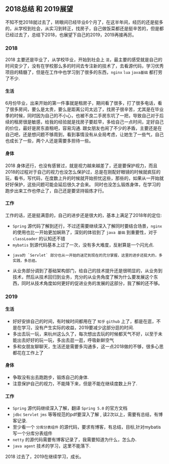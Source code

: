 ## 2018总结 和 2019展望

不知不觉2018就过去了，转眼间已经毕业6个月了，在这半年间，经历的还是挺多的，从学校到社会，从实习到转正，找房子，自己做饭菜都还是挺辛苦的，但是都已经过去了，总结下2018，也展望下自己的2019，2019再接再厉。


### 2018 

2018 主要还是毕业了，从学校毕业，开始到社会上 `混`，最主要的感受就是自己的时间变少了，没有在学校那么多的时间去专注新的技术了，去看源代码，学习优秀项目的精髓了，但是在工作中也学习到了很多的东西，`nginx` `lua` `java基础` 都打劳了不少. 

#### 生活

6月份毕业，出来开始的第一件事就是租房子，期间看了很多，打了很多电话，看了很多房间，要么是太贵，要么是距离公司太远了，找房子很辛苦，尤其是在毕业季的时候，同时因为自己的不小心，也被不良二手房东坑了一把，导致自己对于后续的租房很是敏感，给我的经验就是找房子要趁早，多给自己一点时间，定好自己的价位，最好是房东直租吧，容易沟通.  跟女朋友也闹了不少的矛盾，主要还是在自己吧，还是想问题不够周到，看到事情没有从全局考虑，让她生了一些气，自己也成长了一些，两个人还是需要多担待一些。

#### 身体

2018 身体还行，也没有感冒过，就是视力越来越差了，还是要保护视力，而且2018的过程对于自己的视力也没怎么保护过，总是在刚配好眼镜的时候就疯狂的玩，看书，写代码，在度数上升的时候就开始担忧这些，那些的，如果从一开始就好好保护，这些问题可能会延后很久才会来。 同时也没怎么锻炼身体，在学习的跑步出来工作也停止了，自己还是要坚持锻炼才行。

#### 工作

工作的话，还是挺满意的，自己的进步还是很大的，基本上满足了2018年的定位:

*	`Spring` 源代码了解到还行，不过还需要继续深入了解同时要结合场景，`nginx` 的使用也比一开始更加娴熟了，深刻的体验到了 `java 基础` 到重要性，对于 `classLoader` 的认知还不错 
*    `mybatis` 到源代码基本上过了一次，没有多大难度，反射算是一个闪光点.
*     java的 `Servlet` 部分也从一开始的迷茫到现在的充分掌握，这里的进步还挺大的，多实践，多总结。 
*    从业务部分调到了基础架构部门，给自己的技术提升还是很明显的，从业务到技术，然后从技术回归到业务，充分的从业务角度了解为什么要发展这个东西，同时从技术角度如何更好的促进业务的发展的这部分，我了解的还不够。

### 2019

#### 生活

*	好好安排自己的时间，有时候时间都用在了 `知乎` `github` 上了，都是在逛，不是在学习，没有产生实际的收益，2019要减少这部分逛的时间.
*    多出去玩一玩，来杭州这么久了，每次想出去玩的时候都天气不好，以至于未能出去好好的玩一玩，多出去逛一逛，呼吸新鲜空气
*    多和女朋友聊聊天，生活还是需要多沟通多，这一点2018做的不够，很多心思都花在工作上了

#### 身体

*	争取没有出去跑跑步，锻炼自己的身体.
*    注意保护自己的视力，不能降下来，但是不能在继续度数上升了.

#### 工作

*	`Spring` 源代码继续深入了解，翻译 `Spring 5.0` 的官方文档
*    `jdbc` `Servlet` `jms` 等等规范的pdf要深入了解 , 读2次以上，需要有总结，有博客记录.
*    至少看一个 `分库分表组件` 的源代码，要求有博客，有总结，目标,针对mybatis写一个分库分表组件
*    `netty` 的源代码需要有博客记录了，我需要知道为什么，怎么办.
*    `java agent` 技术的学习，这里不能落下.


2018 过去了，2019在继续学习，成长。
